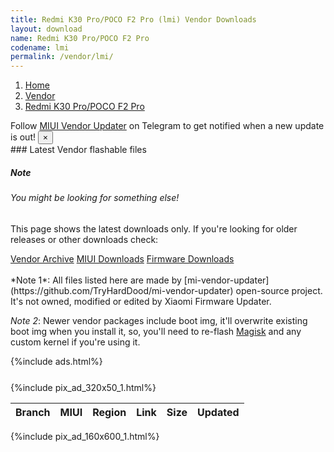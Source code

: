 ```yaml
---
title: Redmi K30 Pro/POCO F2 Pro (lmi) Vendor Downloads
layout: download
name: Redmi K30 Pro/POCO F2 Pro
codename: lmi
permalink: /vendor/lmi/
---
```

<nav aria-label="breadcrumb">
    <ol class="breadcrumb">
        <li class="breadcrumb-item"><a href="/">Home</a></li>
        <li class="breadcrumb-item"><a href="/vendor/">Vendor</a></li>
        <li class="breadcrumb-item active" aria-current="page"><a href="/vendor/lmi/">Redmi K30 Pro/POCO F2 Pro</a></li>
    </ol>
</nav>
<div class="alert alert-primary alert-dismissible fade show" role="alert">
    Follow <a href="https://t.me/MIUIVendorUpdater" class="alert-link">MIUI Vendor Updater</a> on Telegram to get notified when a new update is out!
    <button type="button" class="close" data-dismiss="alert" aria-label="Close">
        <span aria-hidden="true">&times;</span>
    </button>
</div>
### Latest Vendor flashable files
<div class="card">
  <div class="card-body">
    <h5 class="card-title">Note</h5>
    <h6 class="card-subtitle mb-2 text-muted">You might be looking for something else!</h6>
    <p class="card-text">This page shows the latest downloads only.
     If you're looking for older releases or other downloads check:</p>
    <a href="/archive/vendor/lmi/" class="card-link">Vendor Archive</a>
    <a href="/miui/lmi/" class="card-link">MIUI Downloads</a>
    <a href="/firmware/lmi/" class="card-link">Firmware Downloads</a>
  </div>
</div>

<br/>
*Note 1*: All files listed here are made by [mi-vendor-updater](https://github.com/TryHardDood/mi-vendor-updater) open-source project. It's not owned, modified or edited by Xiaomi Firmware Updater.

*Note 2*: Newer vendor packages include boot img, it'll overwrite existing boot img when you install it, so, you'll need to re-flash [Magisk](https://github.com/topjohnwu/magisk) and any custom kernel if you're using it.

{%include ads.html%}
<div class="row justify-content-center">
    <div class="col-10">
        <div class="table-responsive-md" style="margin-top: 25px;">
            {%include pix_ad_320x50_1.html%}
            <table id="vendor" class="display dt-responsive nowrap compact table table-striped table-hover table-sm">
                <thead class="thead-dark">
                    <tr>
                        <th data-ref="branch">Branch</th>
                        <th data-ref="miui">MIUI</th>
                        <th data-ref="region">Region</th>
                        <th data-ref="link">Link</th>
                        <th data-ref="size">Size</th>
                        <th data-ref="updated">Updated</th>
                    </tr>
                </thead>
                <script>loadVendorDownloads('lmi', 'latest')</script>
            </table>
        </div>
    </div>
    {%include pix_ad_160x600_1.html%}
</div>
